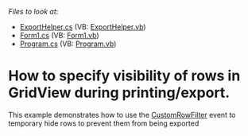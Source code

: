 <!-- default file list -->
*Files to look at*:

* [ExportHelper.cs](./CS/ExportToXlsx/ExportHelper.cs) (VB: [ExportHelper.vb](./VB/ExportToXlsx/ExportHelper.vb))
* [Form1.cs](./CS/ExportToXlsx/Form1.cs) (VB: [Form1.vb](./VB/ExportToXlsx/Form1.vb))
* [Program.cs](./CS/ExportToXlsx/Program.cs) (VB: [Program.vb](./VB/ExportToXlsx/Program.vb))
<!-- default file list end -->
# How to specify visibility of rows in GridView during printing/export.


<p>This example demonstrates how to use the  <a href="https://docs.devexpress.com/WindowsForms/DevExpress.XtraGrid.Views.Base.ColumnView.CustomRowFilter"><u>CustomRowFilter</u></a> event  to temporary hide rows to prevent them from being exported<br />
</p>

<br/>


